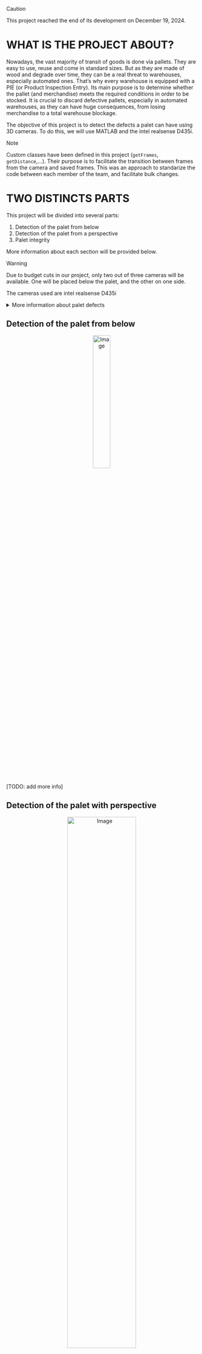 > [!CAUTION]
> This project reached the end of its development on December 19, 2024.


# WHAT IS THE PROJECT ABOUT?
Nowadays, the vast majority of transit of goods is done via pallets. They are easy to use, reuse and come in standard sizes. But as they are made of wood and degrade over time, they can be a real threat to warehouses, especially automated ones. 
That’s why every warehouse is equipped with a PIE (or Product Inspection Entry). Its main purpose is to determine whether the pallet (and merchandise) meets the required conditions in order to be stocked. It is crucial to discard defective pallets, especially in automated warehouses, as they can have huge consequences, from losing merchandise to a total warehouse blockage.

The objective of this project is to detect the defects a palet can have using 3D cameras. 
To do this, we will use MATLAB and the intel realsense D435i. 

> [!NOTE]
> Custom classes have been defined in this project (```getFrames```, ```getDistance```,...). Their purpose is to facilitate the transition between frames from the camera and saved frames. This was an approach to standarize the code between each member of the team, and facilitate bulk changes.

# TWO DISTINCTS PARTS
This project will be divided into several parts:

1. Detection of the palet from below
2. Detection of the palet from a perspective
3. Palet integrity

More information about each section will be provided below. 

> [!WARNING]
> Due to budget cuts in our project, only two out of three cameras will be available. One will be placed below the palet, and the other on one side.

The cameras used are intel realsense D435i

<details>

<summary>More information about palet defects</summary>

### ALL THE DEFECTS A PALET CAN HAVE

![Raklapok_3_EN_V2](https://github.com/user-attachments/assets/b8ae4ea6-bd8c-49f1-ae6a-81bd0d1aafb4)
<div align="center">Image Source: [dewinter](https://dewinter.hu/standards/)</div>

Palets can have many diferent defects, from missing the EU sign to missing parts of the palet itself. 

In this project we will treat the following defects: 
* Incorrect sizes
* Missing panel

</details>

## Detection of the palet from below
<div align="center">
    <img height="30%" width="30%" alt="Image" src="https://github.com/user-attachments/assets/39c15630-afaa-466e-b110-62b829ce1f09">
</div>

[TODO: add more info]

## Detection of the palet with perspective
<div align="center">
    <img height="60%" width="60%" alt="Image" src="https://github.com/user-attachments/assets/5f1875cf-8dd7-4075-9e44-e8ceb45cc67f">
</div>
One camera will capture the palet using this angle. This will help us identify the following issues: 

1. Incorrect sizes
   - Detecting the squares of the palet, we can identify the palet sizes
2. Missing panel

More information about these codes can be found [here](mahel/readme.md)


# PROTOTYPE
This code will be used with a physical prototype. 
Below is a detail of all the material used in order to mount the prototype: 

| Element | Units | Price(total) | Reference/link |
| ------------- | ------------- | ------------- | ------------- |
| Realsense D435i depth cam | 2 | 668 | [link](https://store.intelrealsense.com/buy-intel-realsense-depth-camera-d435i.html) |
| Alum. profile 30x30 2m | 5 | 201.45 | [link](https://es.rs-online.com/web/p/tubos-y-perfiles/2647863) |
| Alum. profile 30x30 1m | 4 | 84.4 | [link](https://es.rs-online.com/web/p/tubos-y-perfiles/2647862?gb=s) |
| Alum. corner connection | 20 | 160.4 | [link](https://es.rs-online.com/web/p/componentes-de-conexion/3901798?gb=s) |
| Hammer-head M6 nut | 30 | 23.91 | [link](https://es.rs-online.com/web/p/componentes-de-conexion/2768170?gb=s) |
| M6 Allen screw 20mm | 50 | 24.49 | [link](https://es.rs-online.com/web/p/tornillos-allen/4839688?gb=a) |
| 80mm wheels | 5 | 44.15 | [link](https://es.rs-online.com/web/p/ruedas-industriales/6679463?gb=s) |
| M6 Allen screw 10mm | 20 | 17.92 | [link](https://es.rs-online.com/web/p/tornillos-allen/8741021) |
| Alum. lateral connection  | 4 | 95.44| [link](https://es.rs-online.com/web/p/componentes-de-conexion/3902000) |
| LED 5m strip | 1 | 86.89 | [link](https://es.rs-online.com/web/p/tiras-de-led/1533661?searchId=c3c85c20-2f5b-480a-a57e-2065bbc26e84&gb=s) |

